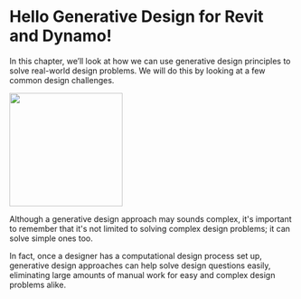 # Hello Generative Design for Revit and Dynamo!

In this chapter, we’ll look at how we can use generative design principles to solve real-world design problems. We will do this by looking at a few common design challenges.

<img src="../assets/hello/hellorefinery.png" style="width:200px;"/>

Although a generative design approach may sounds complex, it's important to remember that it's not limited to solving complex design problems; it can solve simple ones too. 

In fact, once a designer has a computational design process set up, generative design approaches can help solve design questions easily, eliminating large amounts of manual work for easy and complex design problems alike.

